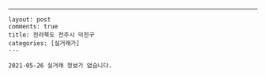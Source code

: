 ---
    layout: post
    comments: true
    title: 전라북도 전주시 덕진구
    categories: [실거래가]
    ---

    2021-05-26 실거래 정보가 없습니다.

    